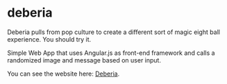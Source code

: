 # deberia
Deberia pulls from pop culture to create a different sort of magic eight ball experience. You should try it. 

Simple Web App that uses Angular.js as front-end framework and calls a randomized image and message based on user input. 

You can see the website here: [Deberia](http://deberia.eledelab.co).
